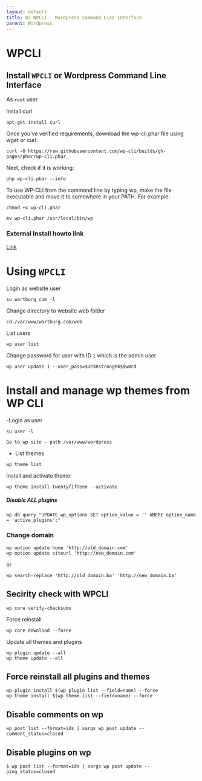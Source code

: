 ```yaml
---
layout: default
title: 03 WPCLI - Wordpress Command Line Interface      
parent: Wordpress
---
```

# WPCLI

## Install `WPCLI` or Wordpress Command Line Interface

As `root` user

Install curl

````
apt-get install curl
````
Once you’ve verified requirements, download the wp-cli.phar file using wget or curl:

````
curl -O https://raw.githubusercontent.com/wp-cli/builds/gh-pages/phar/wp-cli.phar
````

Next, check if it is working:


````
php wp-cli.phar --info
````

To use WP-CLI from the command line by typing wp, make the file executable and move it to somewhere in your PATH. For example:

````
chmod +x wp-cli.phar
````

````
mv wp-cli.phar /usr/local/bin/wp
````

### External Install howto link

[Link](https://make.wordpress.org/cli/handbook/installing/)





# Using `WPCLI`

Login as website user

````
su wartburg_com -l
````

Change directory to website web folder

````
cd /var/www/wartburg.com/web
````

List users

````
wp user list
````

Change password for user with ID `1` which is the admin user

````
wp user update 1 --user_pass=$UP3RstrongP4$$w0rd
````



# Install and manage wp themes from WP CLI

-Login as user

```
su user -l
```

```
Go to wp site — path /var/www/wordpress
```

- List themes

```
wp theme list
```

Install and activate theme:

```
wp theme install twentyfifteen --activate
```

##### Disable ALL plugins

````
wp db query "UPDATE wp_options SET option_value = '' WHERE option_name = 'active_plugins';"
``````


### Change domain


````
wp option update home 'http://old_domain.com'
wp option update siteurl 'http://new_domain.com'
````

or

````
wp search-replace 'http://old_domain.ba' 'http://new_domain.ba'
````


## Secirity check with WPCLI


````
wp core verify-checksums
````

Force reinstall

````
wp core download --force
````

Update all themes and plugins

````
wp plugin update --all
wp theme update --all
````


## Force reinstall all plugins and themes

````
wp plugin install $(wp plugin list --field=name) --force
wp theme install $(wp theme list --field=name) --force
````

## Disable comments on wp
```
wp post list --format=ids | xargs wp post update --comment_status=closed
```

## Disable plugins on wp
```
$ wp post list --format=ids | xargs wp post update --ping_status=closed
```
